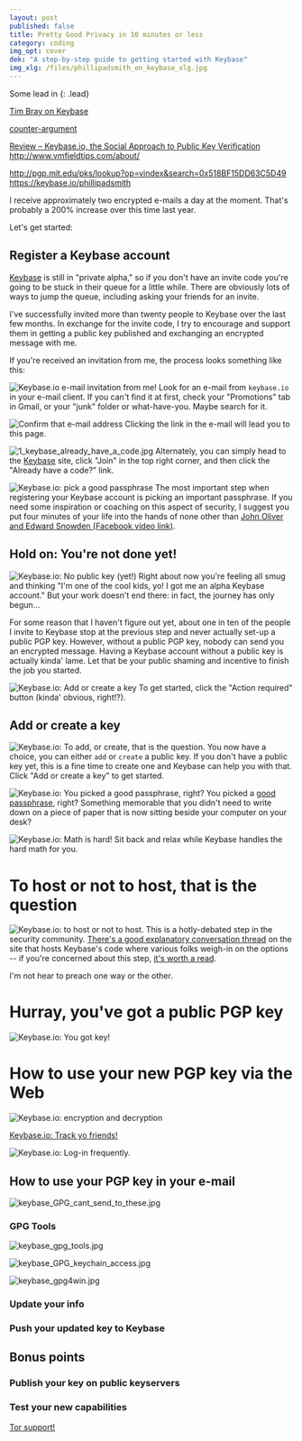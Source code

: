 ```yaml
---
layout: post
published: false
title: Pretty Good Privacy in 10 minutes or less
category: coding
img_opt: cover
dek: "A step-by-step guide to getting started with Keybase"
img_xlg: /files/phillipadsmith_on_keybase_xlg.jpg
---
```


Some lead in
{: .lead}

[Tim Bray on Keybase](https://www.tbray.org/ongoing/When/201x/2014/03/19/Keybase)

[counter-argument](http://www.thoughtcrime.org/blog/gpg-and-me/)

[Review – Keybase.io, the Social Approach to Public Key Verification](http://www.vmfieldtips.com/2015/03/14/review-keybase-io-alpha/)
http://www.vmfieldtips.com/about/


http://pgp.mit.edu/pks/lookup?op=vindex&search=0x518BF15DD63C5D49
https://keybase.io/phillipadsmith

I receive approximately two encrypted e-mails a day at the moment. That's probably a 200% increase over this time last year.

Let's get started:

## Register a Keybase account

[Keybase](https://keybase.io/) is still in "private alpha," so if you don't have an invite code you're going to be stuck in their queue for a little while. There are obviously lots of ways to jump the queue, including asking your friends for an invite. 

I've successfully invited more than twenty people to Keybase over the last few months. In exchange for the invite code, I try to encourage and support them in getting a public key published and exchanging an encrypted message with me. 

If you're received an invitation from me, the process looks something like this:

![Keybase.io e-mail invitation from me!]({{site.baseurl}}/files/0_keybase_email_invite.jpg)
Look for an e-mail from `keybase.io` in your e-mail client. If you can't find it at first, check your "Promotions" tab in Gmail, or your "junk" folder or what-have-you. Maybe search for it.

![Confirm that e-mail address]({{site.baseurl}}/files/0_keybase_email_confirm.jpg)
Clicking the link in the e-mail will lead you to this page.

![1_keybase_already_have_a_code.jpg]({{site.baseurl}}/files/1_keybase_already_have_a_code.jpg)
Alternately, you can simply head to the [Keybase](https://keybase.io) site, click "Join" in the top right corner, and then click the "Already have a code?" link.

![Keybase.io: pick a good passphrase]({{site.baseurl}}/files/2_keybase_passphrase.jpg)
The most important step when registering your Keybase account is picking an important passphrase. If you need some inspiration or coaching on this aspect of security, I suggest you put four minutes of your life into the hands of none other than [John Oliver and Edward Snowden (Facebook video link)](https://www.facebook.com/video.php?v=687975607998118&pnref=story).

## Hold on: You're not done yet!

![Keybase.io: No public key (yet!)]({{site.baseurl}}/files/3_keybase_no_public_key.jpg)
Right about now you're feeling all smug and thinking "I'm one of the cool kids, yo! I got me an alpha Keybase account." But your work doesn't end there: in fact, the journey has only begun...

For some reason that I haven't figure out yet, about one in ten of the people I invite to Keybase stop at the previous step and never actually set-up a public PGP key. However, without a public PGP key, nobody can send you an encrypted message. Having a Keybase account without a public key is actually kinda' lame. Let that be your public shaming and incentive to finish the job you started.

![Keybase.io: Add or create a key]({{site.baseurl}}/files/4_keybase_add_a_key.jpg)
To get started, click the "Action required" button (kinda' obvious, right!?).

## Add or create a key

![Keybase.io: To add, or create, that is the question.]({{site.baseurl}}/files/5_keybase_add_or_create_key.jpg)
You now have a choice, you can either `add` or `create` a public key. If you don't have a public key yet, this is a fine time to create one and Keybase can help you with that. Click "Add or create a key" to get started.

![Keybase.io: You picked a good passphrase, right?]({{site.baseurl}}/files/6_keybase_passphrase_again.jpg)
You picked a [good passphrase](https://www.facebook.com/video.php?v=687975607998118&pnref=story), right? Something memorable that you didn't need to write down on a piece of paper that is now sitting beside your computer on your desk?

![Keybase.io: Math is hard!]({{site.baseurl}}/files/7_keybase_math_is_hard.jpg)
Sit back and relax while Keybase handles the hard math for you.

# To host or not to host, that is the question

![Keybase.io: to host or not to host.]({{site.baseurl}}/files/8_keybase_host_private_key.jpg)
This is a hotly-debated step in the security community. [There's a good explanatory conversation thread](https://github.com/keybase/keybase-issues/issues/160) on the site that hosts Keybase's code where various folks weigh-in on the options -- if you're concerned about this step, [it's worth a read](https://github.com/keybase/keybase-issues/issues/160).

I'm not hear to preach one way or the other.

# Hurray, you've got a public PGP key

![Keybase.io: You got key!]({{site.baseurl}}/files/10_keybase_published_a_key_yeah.jpg)

# How to use your new PGP key via the Web

![Keybase.io: encryption and decryption]({{site.baseurl}}/files/11_keybase_encrypt_decrypt.jpg)

[Keybase.io: Track yo friends!]({{site.baseurl}}/files/12_keybase_track_yo_friends2.jpg)

![Keybase.io: Log-in frequently.]({{site.baseurl}}/files/13_keybase_login_later.jpg)

## How to use your PGP key in your e-mail

![keybase_GPG_cant_send_to_these.jpg]({{site.baseurl}}/files/keybase_GPG_cant_send_to_these.jpg)


### GPG Tools
![keybase_gpg_tools.jpg]({{site.baseurl}}/files/keybase_gpg_tools.jpg)

![keybase_GPG_keychain_access.jpg]({{site.baseurl}}/files/keybase_GPG_keychain_access.jpg)

![keybase_gpg4win.jpg]({{site.baseurl}}/files/keybase_gpg4win.jpg)

### Update your info

### Push your updated key to Keybase

## Bonus points

### Publish your key on public keyservers

### Test your new capabilities


[Tor support!](https://keybase.io/docs/command_line/tor)


